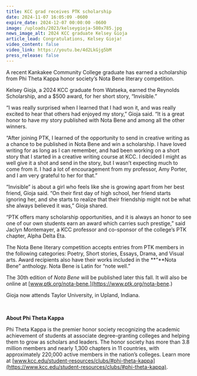 ```yaml
---
title: KCC grad receives PTK scholarship
date: 2024-11-07 16:05:09 -0600
expire_date: 2024-12-07 00:00:00 -0600
image: /uploads/2023/kelseygioja-580x785.jpg
news_image_alt: 2024 KCC graduate Kelsey Gioja
article_lead: Congratulations, Kelsey Gioja!
video_content: false
video_link: https://youtu.be/4d2LkGjg5bM
press_release: false
---
```

A recent Kankakee Community College graduate has earned a scholarship from Phi Theta Kappa honor society’s Nota Bene literary competition.

Kelsey Gioja, a 2024 KCC graduate from Watseka, earned the Reynolds Scholarship, and a $500 award, for her short story, “Invisible.”

“I was really surprised when I learned that I had won it, and was really excited to hear that others had enjoyed my story,” Gioja said. “It is a great honor to have my story published with Nota Bene and among all the other winners.

“After joining PTK, I learned of the opportunity to send in creative writing as a chance to be published in Nota Bene and win a scholarship. I have loved writing for as long as I can remember, and had been working on a short story that I started in a creative writing course at KCC. I decided I might as well give it a shot and send in the story, but I wasn’t expecting much to come from it. I had a lot of encouragement from my professor, Amy Porter, and I am very grateful to her for that.”

“Invisible” is about a girl who feels like she is growing apart from her best friend, Gioja said. “On their first day of high school, her friend starts ignoring her, and she starts to realize that their friendship might not be what she always believed it was,” Gioja shared.

“PTK offers many scholarship opportunities, and it is always an honor to see one of our own students earn an award which carries such prestige,” said Jaclyn Montemayer, a KCC professor and co-sponsor of the college’s PTK chapter, Alpha Delta Eta.

The Nota Bene literary competition accepts entries from PTK members in the following categories: Poetry, Short stories, Essays, Drama, and Visual arts. Award recipients also have their works included in the **“**Nota Bene” anthology. Nota Bene is Latin for “note well.”

The 30th edition of *Nota Bene* will be published later this fall. It will also be online at [www.ptk.org/nota-bene.](https://www.ptk.org/nota-bene.)

Gioja now attends Taylor University, in Upland, Indiana.

&nbsp;

**About Phi Theta Kappa**

Phi Theta Kappa is the premier honor society recognizing the academic achievement of students at associate degree-granting colleges and helping them to grow as scholars and leaders. The honor society has more than 3.8 million members and nearly 1,300 chapters in 11 countries, with approximately 220,000 active members in the nation’s colleges. Learn more at [www.kcc.edu/student-resources/clubs/#phi-theta-kappa](https://www.kcc.edu/student-resources/clubs/#phi-theta-kappa).